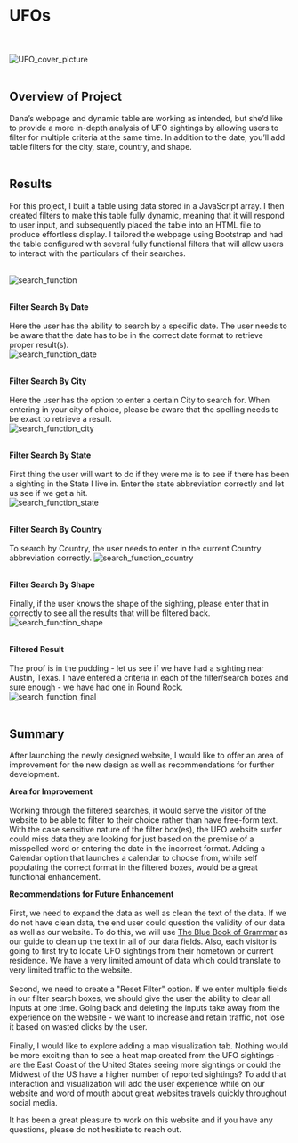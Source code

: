 # UFOs<br><br>

![UFO_cover_picture](UFO_cover_picture.png)<br><br>

## Overview of Project<br>
Dana’s webpage and dynamic table are working as intended, but she’d like to provide a more in-depth analysis of UFO sightings by allowing users to filter for multiple criteria at the same time. In addition to the date, you’ll add table filters for the city, state, country, and shape.<br><br>

## Results<br>
For this project, I built a table using data stored in a JavaScript array. I then created filters to make this table fully dynamic, meaning that it will respond to user input, and subsequently placed the table into an HTML file to produce effortless display.  I tailored the webpage using Bootstrap and had the table configured with several fully functional filters that will allow users to interact with the particulars of their searches.<br><br>

![search_function](search_function.png)<br><br>

**Filter Search By Date**<br><br>
Here the user has the ability to search by a specific date.  The user needs to be aware that the date has to be in the correct date format to retrieve proper result(s).<br>
![search_function_date](search_function_date.png)<br><br>

**Filter Search By City**<br><br>
Here the user has the option to enter a certain City to search for.  When entering in your city of choice, please be aware that the spelling needs to be exact to retrieve a result.<br>
![search_function_city](search_function_city.png)<br><br>

**Filter Search By State**<br><br>
First thing the user will want to do if they were me is to see if there has been a sighting in the State I live in.  Enter the state abbreviation correctly and let us see if we get a hit.<br>
![search_function_state](search_function_state.png)<br><br>

**Filter Search By Country**<br><br>
To search by Country, the user needs to enter in the current Country abbreviation correctly.
![search_function_country](search_function_country.png)<br><br>

**Filter Search By Shape**<br><br>
Finally, if the user knows the shape of the sighting, please enter that in correctly to see all the results that will be filtered back.<br>
![search_function_shape](search_function_shape.png)<br><br>

**Filtered Result**<br><br>
The proof is in the pudding - let us see if we have had a sighting near Austin, Texas.  I have entered a criteria in each of the filter/search boxes and sure enough - we have had one in Round Rock.<br>
![search_function_final](search_function_final.png)<br><br>

## Summary<br>
After launching the newly designed website, I would like to offer an area of improvement for the new design as well as recommendations for further development.<br>

**Area for Improvement**<br><br>
Working through the filtered searches, it would serve the visitor of the website to be able to filter to their choice rather than have free-form text.  With the case sensitive nature of the filter box(es), the UFO website surfer could miss data they are looking for just based on the premise of a misspelled word or entering the date in the incorrect format.  Adding a Calendar option that launches a calendar to choose from, while self populating the correct format in the filtered boxes, would be a great functional enhancement.<br>

**Recommendations for Future Enhancement**<br><br>
First, we need to expand the data as well as clean the text of the data.  If we do not have clean data, the end user could question the validity of our data as well as our website.  To do this, we will use [The Blue Book of Grammar](https://www.grammarbook.com/) as our guide to clean up the text in all of our data fields.  Also, each visitor is going to first try to locate UFO sightings from their hometown or current residence.  We have a very limited amount of data which could translate to very limited traffic to the website.<br><br>
Second, we need to create a "Reset Filter" option.  If we enter multiple fields in our filter search boxes, we should give the user the ability to clear all inputs at one time.  Going back and deleting the inputs take away from the experience on the website - we want to increase and retain traffic, not lose it based on wasted clicks by the user.<br><br>
Finally,  I would like to explore adding a map visualization tab.  Nothing would be more exciting than to see a heat map created from the UFO sightings - are the East Coast of the United States seeing more sightings or could the Midwest of the US have a higher number of reported sightings?  To add that interaction and visualization will add the user experience while on our website and word of mouth about great websites travels quickly throughout social media.<br>

It has been a great pleasure to work on this website and if you have any questions, please do not hesitiate to reach out.
